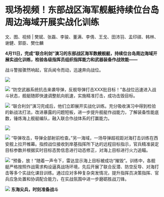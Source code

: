 # 现场视频！东部战区海军舰艇持续位台岛周边海域开展实战化训练

文、图、视频 | 樊斌、张磊、李骏、董满、李倩、王戈、田沛羽、孟印祺、韩林、谢健、郭臣、樊仕麟

**4月11日，完成“联合利剑”演习的东部战区海军数艘舰艇，持续位台岛周边海域开展实战化训练，检验各级指挥员组织指挥能力和武器装备作战效能——**

战斗警报骤然响起，官兵闻令而动，迅速奔向战位。

![](https://inews.gtimg.com/newsapp_match/0/15775537408/0)

![](https://inews.gtimg.com/newsapp_match/0/15775537411/0)
“防空武器系统抗击来袭导弹，反舰导弹打击XXX批目标！”各战位迅速进入战斗状态，舰艇随即快速调整航向航速，实施精准打击，成功击毁目标。

![](https://inews.gtimg.com/newsapp_match/0/15775537458/0)
“联合利剑”演习完成后，他们立即展开实战化训练。充分吸收演习中得到检验的新战法打法，改进暴露的问题短板，进一步提升舰艇作战能力，了解装备性能底数，锤炼海上舰艇编队，融入联合作战体系的打赢能力。

![](https://inews.gtimg.com/newsapp_match/0/15775537459/0)

![](https://inews.gtimg.com/newsapp_match/0/15775537463/0)
“导弹攻击，导弹全部射前检查。”另一海域，一场导弹超视距对海打击训练在西安舰上拉开帷幕。指控战位接收到岸基指挥所下达的远程目标指示，官兵精准装定目标参数并根据实时目标态势信息进行动态修正，对海上目标进行火力追瞄。

![](https://inews.gtimg.com/newsapp_match/0/15775537540/0)
“预备，放！”随着一声令下，雷达显示海上目标被成功“摧毁”。训练中，各舰艇严格按照作战需求构设逼真战场环境，先后开展了联合反潜、防空反导、对海打击等多个实战化课目训练。通过应对多种复杂突发情况，提升指挥员决策指挥、官兵应急处置和协调配合能力，在实战氛围中进一步磨砺胜战刀锋。

![](https://inews.gtimg.com/newsapp_match/0/15775537544/0)
**东海尖兵，时刻准备战斗**

